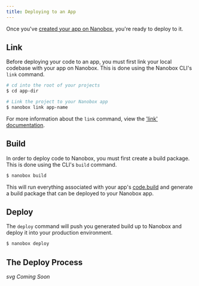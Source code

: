 ```yaml
---
title: Deploying to an App
---
```


Once you've [created your app on Nanobox](/getting-started/creating-an-app/), you're ready to deploy to it.

## Link
Before deploying your code to an app, you must first link your local codebase with your app on Nanobox. This is done using the Nanobox CLI's `link` command.

```bash
# cd into the root of your projects
$ cd app-dir

# Link the project to your Nanobox app
$ nanobox link app-name
```

For more information about the `link` command, view the ['link' documentation](/cli/commands/link).

## Build
In order to deploy code to Nanobox, you must first create a build package. This is done using the CLI's `build` command.

```bash
$ nanobox build
```

This will run everything associated with your app's [code.build](/app-config/boxfile/code-build/) and generate a build package that can be deployed to your Nanobox app.

## Deploy
The `deploy` command will push you generated build up to Nanobox and deploy it into your production environment.

```bash
$ nanobox deploy
```

## The Deploy Process
*svg Coming Soon*

 
